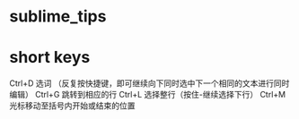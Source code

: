# sublime_tips

# short keys
Ctrl+D 选词 （反复按快捷键，即可继续向下同时选中下一个相同的文本进行同时编辑）
Ctrl+G 跳转到相应的行
Ctrl+L 选择整行（按住-继续选择下行）
Ctrl+M 光标移动至括号内开始或结束的位置
